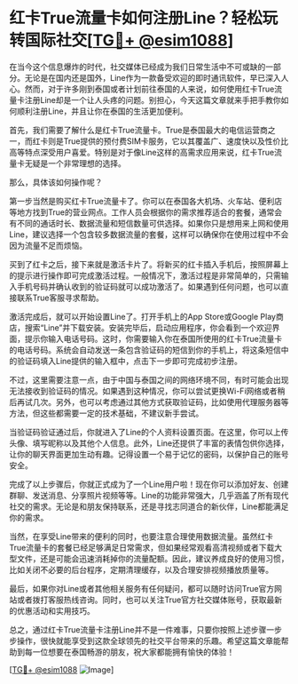 # 红卡True流量卡如何注册Line？轻松玩转国际社交[[TG💪+ @esim1088](https://t.me/s/esim1088)]

在当今这个信息爆炸的时代，社交媒体已经成为我们日常生活中不可或缺的一部分。无论是在国内还是国外，Line作为一款备受欢迎的即时通讯软件，早已深入人心。然而，对于许多刚到泰国或者计划前往泰国的人来说，如何使用红卡True流量卡注册Line却是一个让人头疼的问题。别担心，今天这篇文章就来手把手教你如何顺利注册Line，并且让你在泰国的生活更加便利。

首先，我们需要了解什么是红卡True流量卡。True是泰国最大的电信运营商之一，而红卡则是True提供的预付费SIM卡服务，它以其覆盖广、速度快以及性价比高等特点深受用户喜爱。特别是对于像Line这样的高需求应用来说，红卡True流量卡无疑是一个非常理想的选择。

那么，具体该如何操作呢？

第一步当然是购买红卡True流量卡了。你可以在泰国各大机场、火车站、便利店等地方找到True的营业网点。工作人员会根据你的需求推荐适合的套餐，通常会有不同的通话时长、数据流量和短信数量可供选择。如果你只是想用来上网和使用Line，建议选择一个包含较多数据流量的套餐，这样可以确保你在使用过程中不会因为流量不足而烦恼。

买到了红卡之后，接下来就是激活卡片了。将新买的红卡插入手机后，按照屏幕上的提示进行操作即可完成激活过程。一般情况下，激活过程是非常简单的，只需输入手机号码并确认收到的验证码就可以成功激活了。如果遇到任何问题，也可以直接联系True客服寻求帮助。

激活完成后，就可以开始设置Line了。打开手机上的App Store或Google Play商店，搜索“Line”并下载安装。安装完毕后，启动应用程序，你会看到一个欢迎界面，提示你输入电话号码。这时，你需要输入你在泰国所使用的红卡True流量卡的电话号码。系统会自动发送一条包含验证码的短信到你的手机上，将这条短信中的验证码填入Line提供的输入框中，点击下一步即可完成初步注册。

不过，这里需要注意一点，由于中国与泰国之间的网络环境不同，有时可能会出现无法接收到验证码的情况。如果遇到这种情况，你可以尝试更换Wi-Fi网络或者稍后再试几次。另外，也可以考虑通过其他方式获取验证码，比如使用代理服务器等方法，但这些都需要一定的技术基础，不建议新手尝试。

当验证码验证通过后，你就进入了Line的个人资料设置页面。在这里，你可以上传头像、填写昵称以及其他个人信息。此外，Line还提供了丰富的表情包供你选择，让你的聊天界面更加生动有趣。记得设置一个易于记忆的密码，以保护自己的账号安全。

完成了以上步骤后，你就正式成为了一个Line用户啦！现在你可以添加好友、创建群聊、发送消息、分享照片视频等等。Line的功能非常强大，几乎涵盖了所有现代社交的需求。无论是和朋友保持联系，还是寻找志同道合的新伙伴，Line都能满足你的需求。

当然，在享受Line带来的便利的同时，也要注意合理使用数据流量。虽然红卡True流量卡的套餐已经足够满足日常需求，但如果经常观看高清视频或者下载大型文件，还是可能会迅速消耗掉你的流量配额。因此，建议养成良好的使用习惯，比如关闭不必要的后台程序，定期清理缓存，以及合理安排视频播放质量等。

最后，如果你对Line或者其他相关服务有任何疑问，都可以随时访问True官方网站或者拨打客服热线咨询。同时，也可以关注True官方社交媒体账号，获取最新的优惠活动和实用技巧。

总之，通过红卡True流量卡注册Line并不是一件难事，只要你按照上述步骤一步步操作，很快就能享受到这款全球领先的社交平台带来的乐趣。希望这篇文章能帮助到每一位想要在泰国畅游的朋友，祝大家都能拥有愉快的体验！

[[TG💪+ @esim1088](https://t.me/s/esim1088) ![Image](https://i.postimg.cc/4NQfJmqS/Snipaste-2025-05-13-00-14-12.png)]